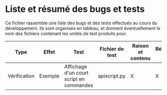 # Liste et résumé des bugs et tests
Ce fichier rassemble une liste des bugs et des tests effectués au cours du
développement.
Ils sont organisés en tableau, et donnent éventuellement le nom des fichiers
contenant les unités de test produits pour.

Type|Effet|Test|Fichier de test|Raison et contenu|Résolution/Test proposé
----|-----|----|---------------|-----------------|-----------------------
Vérification|Exemple|Affichage d'un court script en commandes|apiscript.py|X|X
